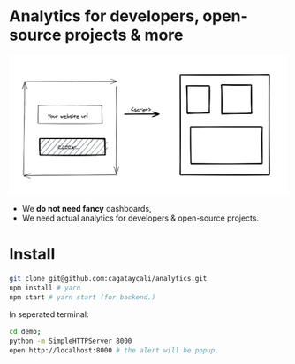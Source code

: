 # Analytics for developers, open-source projects & more

![mockup](./mockup.png)

- We **do not need fancy** dashboards,
- We need actual analytics for developers & open-source projects.


# Install

```bash
git clone git@github.com:cagataycali/analytics.git
npm install # yarn
npm start # yarn start (for backend.)
```

In seperated terminal:

```bash
cd demo;
python -m SimpleHTTPServer 8000
open http://localhost:8000 # the alert will be popup.
```
